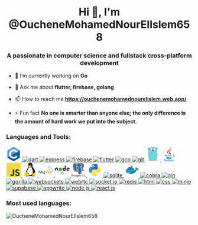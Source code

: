 <h1 align="center">Hi 👋, I'm @OucheneMohamedNourElIslem658</h1>
<h3 align="center">A passionate in computer science and fullstack cross-platform development</h3>

- 🔭 I’m currently working on **Go**

- 💬 Ask me about **flutter, firebase, golang**

- 📫 How to reach me **https://ouchenemohamednourelislem.web.app/**

- ⚡ Fun fact **No one is smarter than anyone else; the only difference is the amount of hard work we put into the subject.**

<h3 align="left">Languages and Tools:</h3>
<p align="left"> 
  <a href="https://www.cprogramming.com/" target="_blank" rel="noreferrer"> 
    <img src="https://raw.githubusercontent.com/devicons/devicon/master/icons/c/c-original.svg" alt="c" width="40" height="40"/> 
  </a> 
  <a href="https://dart.dev" target="_blank" rel="noreferrer"> 
    <img src="https://www.vectorlogo.zone/logos/dartlang/dartlang-icon.svg" alt="dart" width="40" height="40"/> 
  </a> 
  <a href="https://expressjs.com" target="_blank" rel="noreferrer"> 
    <img src="https://expressjs.com/images/brand/logotype-dark.svg" alt="express" width="40" height="40"/> 
  </a> 
  <a href="https://firebase.google.com/" target="_blank" rel="noreferrer"> 
    <img src="https://www.vectorlogo.zone/logos/firebase/firebase-icon.svg" alt="firebase" width="40" height="40"/> 
  </a> 
  <a href="https://flutter.dev" target="_blank" rel="noreferrer"> 
    <img src="https://www.vectorlogo.zone/logos/flutterio/flutterio-icon.svg" alt="flutter" width="40" height="40"/> 
  </a> 
  <a href="https://cloud.google.com" target="_blank" rel="noreferrer"> 
    <img src="https://www.vectorlogo.zone/logos/google_cloud/google_cloud-icon.svg" alt="gcp" width="40" height="40"/> 
  </a> 
  <a href="https://git-scm.com/" target="_blank" rel="noreferrer"> 
    <img src="https://www.vectorlogo.zone/logos/git-scm/git-scm-icon.svg" alt="git" width="40" height="40"/> 
  </a> 
  <a href="https://golang.org" target="_blank" rel="noreferrer"> 
    <img src="https://raw.githubusercontent.com/devicons/devicon/master/icons/go/go-original.svg" alt="go" width="40" height="40"/> 
  </a> 
  <a href="https://www.java.com" target="_blank" rel="noreferrer"> 
    <img src="https://raw.githubusercontent.com/devicons/devicon/master/icons/java/java-original.svg" alt="java" width="40" height="40"/> 
  </a> 
  <a href="https://developer.mozilla.org/en-US/docs/Web/JavaScript" target="_blank" rel="noreferrer"> 
    <img src="https://raw.githubusercontent.com/devicons/devicon/master/icons/javascript/javascript-original.svg" alt="javascript" width="40" height="40"/> 
  </a> 
  <a href="https://www.linux.org/" target="_blank" rel="noreferrer"> 
    <img src="https://raw.githubusercontent.com/devicons/devicon/master/icons/linux/linux-original.svg" alt="linux" width="40" height="40"/> 
  </a> 
  <a href="https://www.mysql.com/" target="_blank" rel="noreferrer"> 
    <img src="https://raw.githubusercontent.com/devicons/devicon/master/icons/mysql/mysql-original-wordmark.svg" alt="mysql" width="40" height="40"/> 
  </a> 
  <a href="https://nodejs.org" target="_blank" rel="noreferrer"> 
    <img src="https://raw.githubusercontent.com/devicons/devicon/master/icons/nodejs/nodejs-original-wordmark.svg" alt="nodejs" width="40" height="40"/> 
  </a> 
  <a href="https://www.postgresql.org" target="_blank" rel="noreferrer"> 
    <img src="https://raw.githubusercontent.com/devicons/devicon/master/icons/postgresql/postgresql-original-wordmark.svg" alt="postgresql" width="40" height="40"/> 
  </a> 
  <a href="https://www.python.org" target="_blank" rel="noreferrer"> 
    <img src="https://raw.githubusercontent.com/devicons/devicon/master/icons/python/python-original.svg" alt="python" width="40" height="40"/> 
  </a> 
  <a href="https://www.sqlite.org/" target="_blank" rel="noreferrer"> 
    <img src="https://www.vectorlogo.zone/logos/sqlite/sqlite-icon.svg" alt="sqlite" width="40" height="40"/> 
  </a> 
  <a href="https://www.docker.com/" target="_blank" rel="noreferrer">
    <img src="https://raw.githubusercontent.com/devicons/devicon/master/icons/docker/docker-original.svg" alt="docker" width="40" height="40"/>
  </a>
  <a href="https://cobra.dev/" target="_blank" rel="noreferrer">
    <img src="https://cobra.dev/home/logo.png" alt="cobra" width="40" height="40"/>
  </a> 
  <a href="https://gin-gonic.com/" target="_blank" rel="noreferrer">
    <img src="https://avatars.githubusercontent.com/u/7894478?s=48&v=4" alt="gin" width="40" height="40"/>
  </a> 
  <a href="https://gorilla.github.io/" target="_blank" rel="noreferrer">
    <img src="https://miro.medium.com/v2/resize:fit:400/1*5QBUnkCjT_m0amIHeweqGg.png" alt="gorilla" width="50" height="40"/>
  </a>
  <a href="https://en.wikipedia.org/wiki/WebSocket#:~:text=WebSocket%20is%20a%20computer%20communications,Control%20Protocol%20(TCP)%20connection." target="_blank" rel="noreferrer">
    <img src="https://www.svgrepo.com/show/354553/websocket.svg" alt="websockets" width="50" height="40"/>
  </a>
  <a href="https://webrtc.org/" target="_blank" rel="noreferrer">
    <img src="https://www.svgrepo.com/show/354551/webrtc.svg" alt="webrtc" width="40" height="45"/>
  </a>
  <a href="https://socket.io/" target="_blank" rel="noreferrer">
    <img src="https://socket.io/images/logo-dark.svg" alt="socket.io" width="40" height="40"/>
  </a>
  <a href="https://redis.io/" target="_blank" rel="noreferrer">
    <img src="https://grafikart.fr/uploads/icons/redis.svg" alt="redis" width="40" height="40"/>
  </a>
  <a href="https://www.w3schools.com/html/" target="_blank" rel="noreferrer">
    <img src="https://www.vectorlogo.zone/logos/w3_html5/w3_html5-icon.svg" alt="html" width="50" height="40"/>
  </a>
  <a href="https://www.w3schools.com/css/" target="_blank" rel="noreferrer">
    <img src="https://www.vectorlogo.zone/logos/w3_css/w3_css-icon~old.svg" alt="css" width="50" height="40"/>
  </a>
  <a href="https://min.io/" target="_blank" rel="noreferrer">
    <img src="https://www.vectorlogo.zone/logos/minioio/minioio-icon.svg" alt="minio" width="50" height="40"/>
  </a>
  <a href="https://supabase.com/" target="_blank" rel="noreferrer">
    <img src="https://www.vectorlogo.zone/logos/supabase/supabase-icon.svg" alt="supabase" width="50" height="40"/>
  </a>
  <a href="https://appwrite.io/" target="_blank" rel="noreferrer">
    <img src="https://www.vectorlogo.zone/logos/appwriteio/appwriteio-icon.svg" alt="appwrite" width="50" height="40"/>
  </a>
  <a href="https://nodejs.org/en" target="_blank" rel="noreferrer">
    <img src="https://www.vectorlogo.zone/logos/nodejs/nodejs-icon.svg" alt="node js" width="50" height="40"/>
  </a>
  <a href="https://fr.react.dev/" target="_blank" rel="noreferrer">
    <img src="https://www.svgrepo.com/show/452092/react.svg" alt="react js" width="50" height="40"/>
  </a>
</p>

<h3 align="left">Most used languages:</h3>
<p align="left"> 
<p>
    <img src="https://github-readme-stats.vercel.app/api/top-langs?username=OucheneMohamedNourElIslem658&show_icons=true&locale=en&layout=compact&hide=java,kotlin,Swift,Objective-C" alt="OucheneMohamedNourElIslem658" />
</p>
</p>
